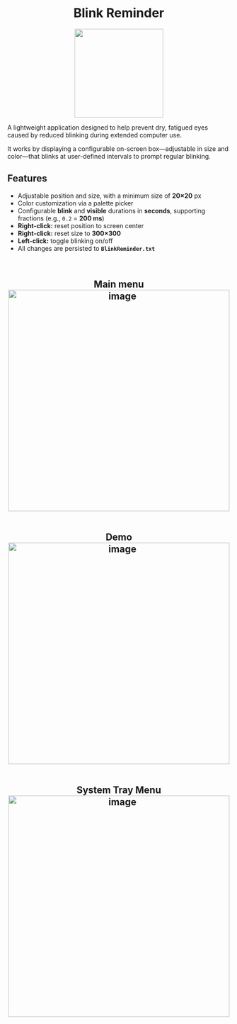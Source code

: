 <h1 align="center">
Blink Reminder
</h1>
<p align="center">
  <img width="200" height="200" src="https://github.com/unamed666/BlinkReminder/blob/master/20250923_2238_Yellow%20Pharaoh%20Eye_simple_compose_01k5vkhn5necabttyazpwfgx3h.ico">
</p>


A lightweight application designed to help prevent dry, fatigued eyes caused by reduced blinking during extended computer use.

It works by displaying a configurable on-screen box—adjustable in size and color—that blinks at user-defined intervals to prompt regular blinking.

## Features 
- Adjustable position and size, with a minimum size of **20×20** px 
- Color customization via a palette picker 
- Configurable **blink** and **visible** durations in **seconds**, supporting fractions (e.g., `0.2` = **200 ms**) 
- **Right-click:** reset position to screen center 
- **Right-click:** reset size to **300×300** 
- **Left-click:** toggle blinking on/off 
- All changes are persisted to **`BlinkReminder.txt`** 

<br><h2 align="center"> Main menu <br>
<img width="500"  alt="image" src="https://github.com/user-attachments/assets/e655fbf8-7809-46f8-a24c-af2364919a2d" />

<br>Demo<br>
<img width="500"  alt="image" src="https://github.com/user-attachments/assets/8b3ffe95-914c-415d-a8b1-80cbdedf3a84" />

<br>System Tray Menu<br>
<img width="500" alt="image" src="https://github.com/user-attachments/assets/2216cb29-c8f5-41f0-899f-e7b924ea7c80" />

</h2>
